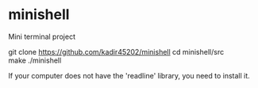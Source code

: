 # minishell
Mini terminal project

git clone https://github.com/kadir45202/minishell 
cd minishell/src  
make 
./minishell

If your computer does not have the 'readline' library, you need to install it.
